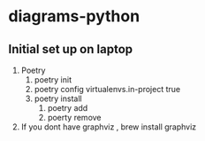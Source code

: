 # diagrams-python

## Initial set up on laptop
1. Poetry
    1. poetry init
    1. poetry config virtualenvs.in-project true
    1. poetry install
        1. poetry add
        1. poerty remove
1. If you dont have graphviz , brew install graphviz